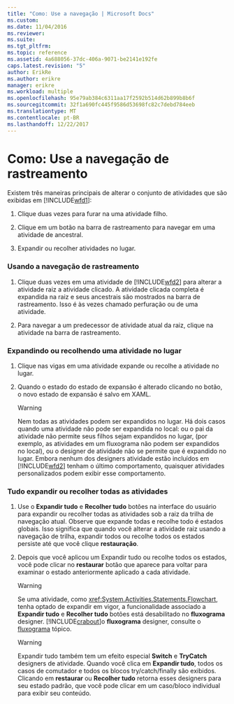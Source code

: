 ```yaml
---
title: "Como: Use a navegação | Microsoft Docs"
ms.custom: 
ms.date: 11/04/2016
ms.reviewer: 
ms.suite: 
ms.tgt_pltfrm: 
ms.topic: reference
ms.assetid: 4a688056-37dc-406a-9071-be2141e192fe
caps.latest.revision: "5"
author: ErikRe
ms.author: erikre
manager: erikre
ms.workload: multiple
ms.openlocfilehash: 95e79ab384c6311aa17f2592b514d62b899b8b6f
ms.sourcegitcommit: 32f1a690fc445f9586d53698fc82c7debd784eeb
ms.translationtype: MT
ms.contentlocale: pt-BR
ms.lasthandoff: 12/22/2017
---
```

# <a name="how-to-use-breadcrumb-navigation"></a>Como: Use a navegação de rastreamento
Existem três maneiras principais de alterar o conjunto de atividades que são exibidas em [!INCLUDE[wfd1](../workflow-designer/includes/wfd1_md.md)]:  
  
1.  Clique duas vezes para furar na uma atividade filho.  
  
2.  Clique em um botão na barra de rastreamento para navegar em uma atividade de ancestral.  
  
3.  Expandir ou recolher atividades no lugar.  
  
### <a name="using-breadcrumb-navigation"></a>Usando a navegação de rastreamento  
  
1.  Clique duas vezes em uma atividade de [!INCLUDE[wfd2](../workflow-designer/includes/wfd2_md.md)] para alterar a atividade raiz a atividade clicado. A atividade clicada completa é expandida na raiz e seus ancestrais são mostrados na barra de rastreamento. Isso é às vezes chamado perfuração ou de uma atividade.  
  
2.  Para navegar a um predecessor de atividade atual da raiz, clique na atividade na barra de rastreamento.  
  
### <a name="expanding-or-collapsing-an-activity-in-place"></a>Expandindo ou recolhendo uma atividade no lugar  
  
1.  Clique nas vigas em uma atividade expande ou recolhe a atividade no lugar.  
  
2.  Quando o estado do estado de expansão é alterado clicando no botão, o novo estado de expansão é salvo em XAML.  
  
    > [!WARNING]
    >  Nem todas as atividades podem ser expandidos no lugar. Há dois casos quando uma atividade não pode ser expandida no local: ou o pai da atividade não permite seus filhos sejam expandidos no lugar, (por exemplo, as atividades em um fluxograma não podem ser expandidos no local), ou o designer de atividade não se permite que é expandido no lugar. Embora nenhum dos designers atividade estão incluídos em [!INCLUDE[wfd2](../workflow-designer/includes/wfd2_md.md)] tenham o último comportamento, quaisquer atividades personalizados podem exibir esse comportamento.  
  
### <a name="expanding-all-or-collapsing-all-activities"></a>Tudo expandir ou recolher todas as atividades  
  
1.  Use o **Expandir tudo** e **Recolher tudo** botões na interface do usuário para expandir ou recolher todas as atividades sob a raiz da trilha de navegação atual. Observe que expande todas e recolhe todo é estados globais. Isso significa que quando você alterar a atividade raiz usando a navegação de trilha, expandir todos ou recolhe todos os estados persiste até que você clique **restauração**.  
  
2.  Depois que você aplicou um Expandir tudo ou recolhe todos os estados, você pode clicar no **restaurar** botão que aparece para voltar para examinar o estado anteriormente aplicado a cada atividade.  
  
    > [!WARNING]
    >  Se uma atividade, como <xref:System.Activities.Statements.Flowchart>, tenha optado de expandir em vigor, a funcionalidade associado a **Expandir tudo** e **Recolher tudo** botões está desabilitado no **fluxograma**  designer. [!INCLUDE[crabout](../test/includes/crabout_md.md)]o **fluxograma** designer, consulte o [fluxograma](../workflow-designer/flowchart-activity-designer.md) tópico.  
  
    > [!WARNING]
    >  Expandir tudo também tem um efeito especial **Switch** e **TryCatch** designers de atividade. Quando você clica em **Expandir tudo**, todos os casos de comutador e todos os blocos try/catch/finally são exibidos. Clicando em **restaurar** ou **Recolher tudo** retorna esses designers para seu estado padrão, que você pode clicar em um caso/bloco individual para exibir seu conteúdo.